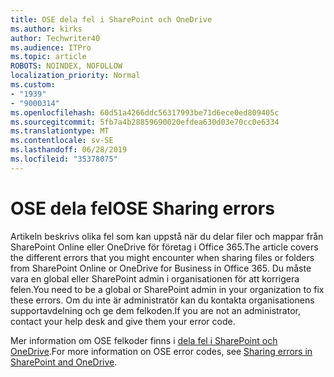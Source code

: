 ```yaml
---
title: OSE dela fel i SharePoint och OneDrive
ms.author: kirks
author: Techwriter40
ms.audience: ITPro
ms.topic: article
ROBOTS: NOINDEX, NOFOLLOW
localization_priority: Normal
ms.custom:
- "1939"
- "9000314"
ms.openlocfilehash: 60d51a4266ddc56317993be71d6ece0ed809405c
ms.sourcegitcommit: 5fb7a4b28859690020efdea630d03e70cc0e6334
ms.translationtype: MT
ms.contentlocale: sv-SE
ms.lasthandoff: 06/28/2019
ms.locfileid: "35378075"
---
```

# <a name="ose-sharing-errors"></a><span data-ttu-id="c0009-102">OSE dela fel</span><span class="sxs-lookup"><span data-stu-id="c0009-102">OSE Sharing errors</span></span>

<span data-ttu-id="c0009-103">Artikeln beskrivs olika fel som kan uppstå när du delar filer och mappar från SharePoint Online eller OneDrive för företag i Office 365.</span><span class="sxs-lookup"><span data-stu-id="c0009-103">The article covers the different errors that you might encounter when sharing files or folders from SharePoint Online or OneDrive for Business in Office 365.</span></span> <span data-ttu-id="c0009-104">Du måste vara en global eller SharePoint admin i organisationen för att korrigera felen.</span><span class="sxs-lookup"><span data-stu-id="c0009-104">You need to be a global or SharePoint admin in your organization to fix these errors.</span></span> <span data-ttu-id="c0009-105">Om du inte är administratör kan du kontakta organisationens supportavdelning och ge dem felkoden.</span><span class="sxs-lookup"><span data-stu-id="c0009-105">If you are not an administrator, contact your help desk and give them your error code.</span></span>

<span data-ttu-id="c0009-106">Mer information om OSE felkoder finns i [dela fel i SharePoint och OneDrive](https://docs.microsoft.com/sharepoint/sharepoint-onedrive-error-message).</span><span class="sxs-lookup"><span data-stu-id="c0009-106">For more information on OSE error codes, see [Sharing errors in SharePoint and OneDrive](https://docs.microsoft.com/sharepoint/sharepoint-onedrive-error-message).</span></span>
